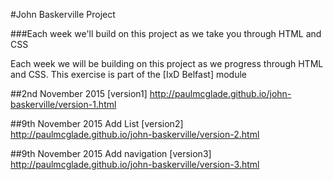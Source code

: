 #John Baskerville Project

###Each week we'll build on this project as we take you through HTML and CSS

Each week we will be building on this project as we progress through HTML and CSS. This exercise is part of the [IxD Belfast] module

##2nd November 2015
[version1] http://paulmcglade.github.io/john-baskerville/version-1.html

##9th November 2015 Add List
[version2] http://paulmcglade.github.io/john-baskerville/version-2.html

##9th November 2015 Add navigation
[version3] http://paulmcglade.github.io/john-baskerville/version-3.html
